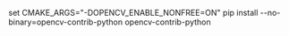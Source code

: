 set CMAKE_ARGS="-DOPENCV_ENABLE_NONFREE=ON"
pip install --no-binary=opencv-contrib-python opencv-contrib-python

